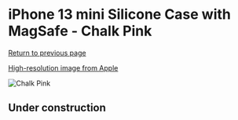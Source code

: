 # iPhone 13 mini Silicone Case with MagSafe - Chalk Pink

[Return to previous page](/iphone_13)

[High-resolution image from Apple](https://store.storeimages.cdn-apple.com/8756/as-images.apple.com/is/MM203?wid=4500&hei=4500&fmt=png)

<div style="width: 500px"><img src="/everyphone/MM203.png" alt="Chalk Pink"></div>

## Under construction
